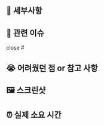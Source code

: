 ## 💬 세부사항

## 📎 관련 이슈

close #

## 😭 어려웠던 점 or 참고 사항

## 🖼 스크린샷

<!-- 있는 경우만 추가해주세요 -->

## ⏰ 실제 소요 시간
